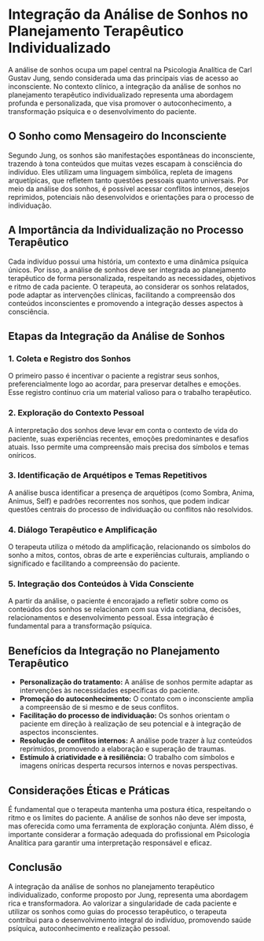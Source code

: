 # Integração da Análise de Sonhos no Planejamento Terapêutico Individualizado

A análise de sonhos ocupa um papel central na Psicologia Analítica de Carl Gustav Jung, sendo considerada uma das principais vias de acesso ao inconsciente. No contexto clínico, a integração da análise de sonhos no planejamento terapêutico individualizado representa uma abordagem profunda e personalizada, que visa promover o autoconhecimento, a transformação psíquica e o desenvolvimento do paciente.

## O Sonho como Mensageiro do Inconsciente

Segundo Jung, os sonhos são manifestações espontâneas do inconsciente, trazendo à tona conteúdos que muitas vezes escapam à consciência do indivíduo. Eles utilizam uma linguagem simbólica, repleta de imagens arquetípicas, que refletem tanto questões pessoais quanto universais. Por meio da análise dos sonhos, é possível acessar conflitos internos, desejos reprimidos, potenciais não desenvolvidos e orientações para o processo de individuação.

## A Importância da Individualização no Processo Terapêutico

Cada indivíduo possui uma história, um contexto e uma dinâmica psíquica únicos. Por isso, a análise de sonhos deve ser integrada ao planejamento terapêutico de forma personalizada, respeitando as necessidades, objetivos e ritmo de cada paciente. O terapeuta, ao considerar os sonhos relatados, pode adaptar as intervenções clínicas, facilitando a compreensão dos conteúdos inconscientes e promovendo a integração desses aspectos à consciência.

## Etapas da Integração da Análise de Sonhos

### 1. Coleta e Registro dos Sonhos

O primeiro passo é incentivar o paciente a registrar seus sonhos, preferencialmente logo ao acordar, para preservar detalhes e emoções. Esse registro contínuo cria um material valioso para o trabalho terapêutico.

### 2. Exploração do Contexto Pessoal

A interpretação dos sonhos deve levar em conta o contexto de vida do paciente, suas experiências recentes, emoções predominantes e desafios atuais. Isso permite uma compreensão mais precisa dos símbolos e temas oníricos.

### 3. Identificação de Arquétipos e Temas Repetitivos

A análise busca identificar a presença de arquétipos (como Sombra, Anima, Animus, Self) e padrões recorrentes nos sonhos, que podem indicar questões centrais do processo de individuação ou conflitos não resolvidos.

### 4. Diálogo Terapêutico e Amplificação

O terapeuta utiliza o método da amplificação, relacionando os símbolos do sonho a mitos, contos, obras de arte e experiências culturais, ampliando o significado e facilitando a compreensão do paciente.

### 5. Integração dos Conteúdos à Vida Consciente

A partir da análise, o paciente é encorajado a refletir sobre como os conteúdos dos sonhos se relacionam com sua vida cotidiana, decisões, relacionamentos e desenvolvimento pessoal. Essa integração é fundamental para a transformação psíquica.

## Benefícios da Integração no Planejamento Terapêutico

- **Personalização do tratamento:** A análise de sonhos permite adaptar as intervenções às necessidades específicas do paciente.
- **Promoção do autoconhecimento:** O contato com o inconsciente amplia a compreensão de si mesmo e de seus conflitos.
- **Facilitação do processo de individuação:** Os sonhos orientam o paciente em direção à realização de seu potencial e à integração de aspectos inconscientes.
- **Resolução de conflitos internos:** A análise pode trazer à luz conteúdos reprimidos, promovendo a elaboração e superação de traumas.
- **Estímulo à criatividade e à resiliência:** O trabalho com símbolos e imagens oníricas desperta recursos internos e novas perspectivas.

## Considerações Éticas e Práticas

É fundamental que o terapeuta mantenha uma postura ética, respeitando o ritmo e os limites do paciente. A análise de sonhos não deve ser imposta, mas oferecida como uma ferramenta de exploração conjunta. Além disso, é importante considerar a formação adequada do profissional em Psicologia Analítica para garantir uma interpretação responsável e eficaz.

## Conclusão

A integração da análise de sonhos no planejamento terapêutico individualizado, conforme proposto por Jung, representa uma abordagem rica e transformadora. Ao valorizar a singularidade de cada paciente e utilizar os sonhos como guias do processo terapêutico, o terapeuta contribui para o desenvolvimento integral do indivíduo, promovendo saúde psíquica, autoconhecimento e realização pessoal.